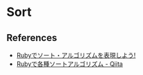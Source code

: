 Sort
======

References
------

* [Rubyでソート・アルゴリズムを表現しよう!](http://melborne.github.io/2010/10/12/Ruby/)
* [Rubyで各種ソートアルゴリズム - Qiita](http://qiita.com/asm/items/04d0efccf53740345676)
